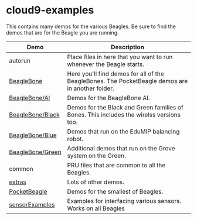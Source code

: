 # cloud9-examples

This contains many demos for the various Beagles.  Be sure to find the
demos that are for the Beagle you are running.

Demo                                 | Description
----                                 | -----------
autorun                              | Place files in here that you want to run whenever the Beagle starts.
[BeagleBone](BeagleBone)             | Here you'll find demos for all of the BeagleBones.  The PocketBeagle demos are in another folder.
[BeagleBone/AI](BeagleBone/AI)       | Demos for the BeagleBone AI.
[BeagleBone/Black](BeagleBone/Black) | Demos for the Black and Green families of Bones.  This includes the wirelss versions too.
[BeagleBone/Blue](BeagleBone/Blue)   | Demos that run on the EduMIP balancing robot.
[BeagleBone/Green](BeagleBone/Green) | Additional demos that run on the Grove system on the Green.
common                               | PRU files that are common to all the Beagles.
[extras](extras)                     | Lots of other demos.
[PocketBeagle](PocketBeagle)         | Demos for the smallest of Beagles.
[sensorExamples](sensorExamples)     | Examples for interfacing various sensors.  Works on all Beagles
